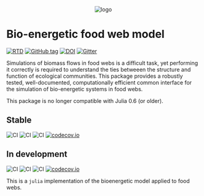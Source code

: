<p align="center">
  <img src="https://raw.githubusercontent.com/PoisotLab/BioEnergeticFoodWebs.jl/master/docs/src/befw.png" alt="logo" />
</p>

# Bio-energetic food web model

[![RTD](https://img.shields.io/badge/doc-latest-blue.svg)](https://poisotlab.github.io/BioEnergeticFoodWebs.jl/latest/)
[![GitHub tag](https://img.shields.io/github/tag/PoisotLab/BioEnergeticFoodWebs.jl.svg)](https://github.com/PoisotLab/BioEnergeticFoodWebs.jl/releases)
[![DOI](https://zenodo.org/badge/70102258.svg)](https://zenodo.org/badge/latestdoi/70102258)
[![Gitter](https://img.shields.io/gitter/room/PoisotLab/BioEnergeticFoodWebs.jl.svg)](https://gitter.im/PoisotLab/BioEnergeticFoodWebs.jl)

Simulations of biomass flows in food webs is a difficult task, yet performing it
correctly is required to understand the ties betweeen the structure and
function of ecological communities. This package provides a robustly tested,
well-documented, computationally efficient common interface for the simulation
of bio-energetic systems in food webs.

This package is no longer compatible with Julia 0.6 (or older).

## Stable

![CI](https://github.com/PoisotLab/BioEnergeticFoodWebs.jl/workflows/CI/badge.svg?branch=master)
![CI](https://github.com/PoisotLab/BioEnergeticFoodWebs.jl/workflows/TagBot/badge.svg?branch=master)
![CI](https://github.com/PoisotLab/BioEnergeticFoodWebs.jl/workflows/CompatHelper/badge.svg?branch=master)
[![codecov.io](http://codecov.io/github/PoisotLab/BioEnergeticFoodWebs.jl/coverage.svg?branch=master)](http://codecov.io/github/PoisotLab/BioEnergeticFoodWebs.jl?branch=master)

## In development

![CI](https://github.com/PoisotLab/BioEnergeticFoodWebs.jl/workflows/CI/badge.svg?branch=next)
![CI](https://github.com/PoisotLab/BioEnergeticFoodWebs.jl/workflows/TagBot/badge.svg?branch=next)
![CI](https://github.com/PoisotLab/BioEnergeticFoodWebs.jl/workflows/CompatHelper/badge.svg?branch=next)
[![codecov.io](http://codecov.io/github/PoisotLab/BioEnergeticFoodWebs.jl/coverage.svg?branch=next)](http://codecov.io/github/PoisotLab/BioEnergeticFoodWebs.jl?branch=next)

This is a `julia` implementation of the bioenergetic model applied to
food webs.
